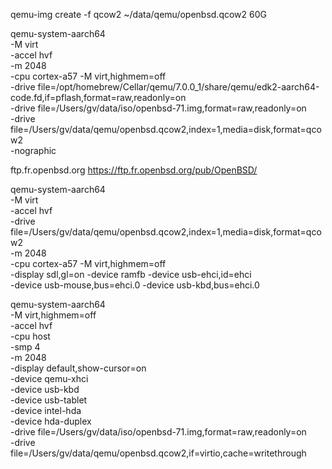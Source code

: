 
qemu-img create -f qcow2 ~/data/qemu/openbsd.qcow2 60G

qemu-system-aarch64 \
    -M virt \
    -accel hvf \
    -m 2048 \
    -cpu cortex-a57 -M virt,highmem=off \
    -drive file=/opt/homebrew/Cellar/qemu/7.0.0_1/share/qemu/edk2-aarch64-code.fd,if=pflash,format=raw,readonly=on \
    -drive file=/Users/gv/data/iso/openbsd-71.img,format=raw,readonly=on \
    -drive file=/Users/gv/data/qemu/openbsd.qcow2,index=1,media=disk,format=qcow2 \
    -nographic

ftp.fr.openbsd.org
https://ftp.fr.openbsd.org/pub/OpenBSD/

qemu-system-aarch64 \
    -M virt \
    -accel hvf \
    -drive file=/Users/gv/data/qemu/openbsd.qcow2,index=1,media=disk,format=qcow2 \
    -m 2048 \
    -cpu cortex-a57 -M virt,highmem=off \
    -display sdl,gl=on -device ramfb -device usb-ehci,id=ehci \
    -device usb-mouse,bus=ehci.0 -device usb-kbd,bus=ehci.0

qemu-system-aarch64 \
    -M virt,highmem=off \
    -accel hvf \
    -cpu host \
    -smp 4 \
    -m 2048 \
    -display default,show-cursor=on \
    -device qemu-xhci \
    -device usb-kbd \
    -device usb-tablet \
    -device intel-hda \
    -device hda-duplex \
    -drive file=/Users/gv/data/iso/openbsd-71.img,format=raw,readonly=on \
    -drive file=/Users/gv/data/qemu/openbsd.qcow2,if=virtio,cache=writethrough